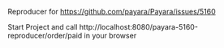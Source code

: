Reproducer for https://github.com/payara/Payara/issues/5160

Start Project and call http://localhost:8080/payara-5160-reproducer/order/paid in your browser